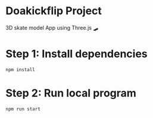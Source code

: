 # Doakickflip Project
3D skate model App using Three.js 🛹

# Step 1: Install dependencies
```npm install```

# Step 2: Run local program
```npm run start```
